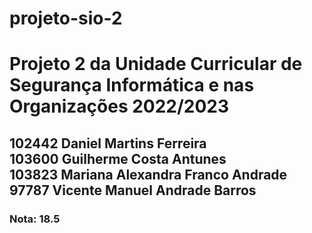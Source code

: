 # projeto-sio-2
<h1>Projeto 2 da Unidade Curricular de Segurança Informática e nas Organizações 2022/2023</h1>
<h2>102442 Daniel Martins Ferreira<br>
103600 Guilherme Costa Antunes<br>
103823 Mariana Alexandra Franco Andrade<br>
97787 Vicente Manuel Andrade Barros</h2>
<h3>Nota: 18.5</h3>

